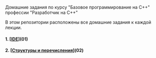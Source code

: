 Домашние задания по курсу "Базовое программирование на C++" профессии "Разработчик на С++"

В этом репозитории расположены все домашние задания к каждой лекции.

#### 1. [[IDE](https://github.com/CollectionStars/origin/tree/main/IDE)](01)
#### 2. [[Структуры и перечисления](https://github.com/CollectionStars/origin/tree/main/Структуры%20и%20перечисления)](02) 
